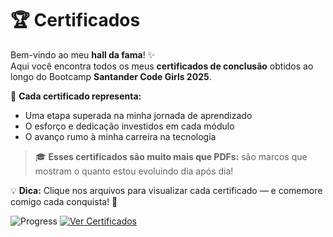 # 🏆 Certificados

Bem-vindo ao meu **hall da fama**! ✨  
Aqui você encontra todos os meus **certificados de conclusão** obtidos ao longo do Bootcamp **Santander Code Girls 2025**.

📜 **Cada certificado representa:**
-  Uma etapa superada na minha jornada de aprendizado  
-  O esforço e dedicação investidos em cada módulo  
-  O avanço rumo à minha carreira na tecnologia  

> 🎓 **Esses certificados são muito mais que PDFs:** são marcos que mostram o quanto estou evoluindo dia após dia!  

💡 **Dica:** Clique nos arquivos para visualizar cada certificado — e comemore comigo cada conquista! 🎉

![Progress](https://img.shields.io/badge/progresso-100%25-brightgreen)
[![Ver Certificados](https://img.shields.io/badge/ver%20certificados-📂-purple)](./CertificadosDeConclusão/)

